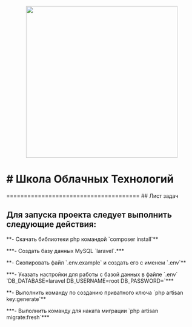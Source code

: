 <p align="center"><img src="https://res.cloudinary.com/dtfbvvkyp/image/upload/v1566331377/laravel-logolockup-cmyk-red.svg" width="400"></p>
<h1> # Школа Облачных Технологий </h1>
======================================
## Лист задач

<h2>Для запуска проекта следует выполнить следующие действия:</h2>

<p>**- Скачать библиотеки php командой `composer install`**</p>
<p>***- Создать базу данных MySQL `laravel`.***</p>
<p>**- Скопировать файл `.env.example` и создать его с именем `.env`**</p>
<p>***- Указать настройки для работы с базой данных в файле `.env` `DB_DATABASE=laravel DB_USERNAME=root DB_PASSWORD=`***</p>
<p>**- Выполнить команду по созданию приватного ключа `php artisan  key:generate`**</p>
<p>***- Выполнить команду для наката миграции `php artisan migrate:fresh`***</p>
